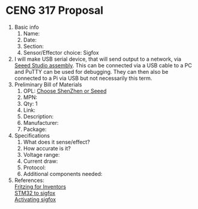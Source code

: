 # CENG 317 Proposal
1. Basic info
     1. Name: 
     2. Date: 
     3. Section:
     4. Sensor/Effector choice: Sigfox
2. I will make USB serial device, that will send output to a network, via [Seeed Studio assembly](https://www.seeedstudio.com/fusion_pcb.html). This can be connected via a USB cable to a PC and PuTTY can be used for debugging. They can then also be connected to a Pi via USB but not necessarily this term. 
3. Preliminary Bill of Materials
    1. OPL: [Choose ShenZhen or Seeed](https://www.seeedstudio.com/opl.html)
    2. MPN: 
	3. Qty: 1
	4. Link: 
    5. Description:	
	6. Manufacturer: 
	7. Package: 
4. Specifications
    1. What does it sense/effect?
	2. How accurate is it?
    3. Voltage range:
	4. Current draw:
	5. Protocol:
	6. Additional components needed:
5. References:    
[Fritzing for Inventors](https://learning-oreilly-com.ezproxy.humber.ca/library/view/fritzing-for-inventors/9780071844642/ch01.html#ch01)    
[STM32 to sigfox](https://medium.com/coinmonks/connect-stm32-blue-pill-to-sigfox-28c6f91bddc1)    
[Activating sigfox](https://backend.sigfox.com/activate)